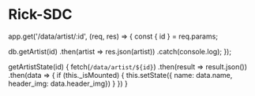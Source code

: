 # Rick-SDC

app.get('/data/artist/:id', (req, res) => {
  const { id } = req.params;

  db.getArtist(id)
    .then(artist => res.json(artist))
    .catch(console.log);
});

  getArtistState(id) {
      fetch(`/data/artist/${id}`)
      .then(result => result.json())
      .then(data => {
        if (this._isMounted) {
          this.setState({ name: data.name, header_img: data.header_img})
        }
      })
  }